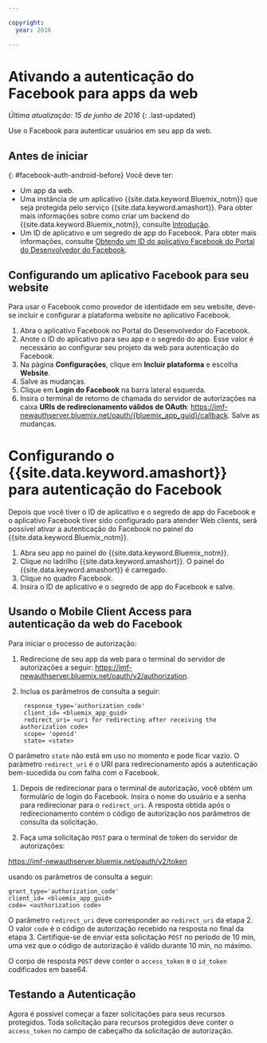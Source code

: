 ```yaml
---

copyright:
  year: 2016

---
```


# Ativando a autenticação do Facebook para apps da web

*Última atualização: 15 de junho de 2016*
{: .last-updated}

Use o Facebook para autenticar usuários em seu app da web.

## Antes de iniciar
{: #facebook-auth-android-before}
Você deve ter:
* Um app da web.  
* Uma instância de um aplicativo {{site.data.keyword.Bluemix_notm}} que seja protegida pelo serviço {{site.data.keyword.amashort}}. Para obter mais informações sobre como criar um backend do {{site.data.keyword.Bluemix_notm}}, consulte [Introdução](index.html).
* Um ID de aplicativo e um segredo de app do Facebook. Para obter mais informações, consulte [Obtendo um ID do aplicativo Facebook do Portal do Desenvolvedor do Facebook](https://console.{DomainName}/docs/services/mobileaccess/facebook-auth-overview.html#facebook-appID).


## Configurando um aplicativo Facebook para seu website
Para usar o Facebook como provedor de identidade em seu website, deve-se incluir e configurar a plataforma website no aplicativo Facebook.

1. Abra o aplicativo Facebook no Portal do Desenvolvedor do Facebook.
1. Anote o ID do aplicativo para seu app e o segredo do app. Esse valor é necessário ao configurar seu projeto da web para autenticação do Facebook.
1. Na página **Configurações**, clique em **Incluir plataforma** e escolha **Website**.
1. Salve as mudanças.
1. Clique em **Login do Facebook** na barra lateral esquerda.
1. Insira o terminal de retorno de chamada do servidor de autorizações na caixa **URIs de redirecionamento válidos de OAuth**: https://imf-newauthserver.bluemix.net/oauth/{bluemix_app_guid}/callback. Salve as mudanças.




# Configurando o {{site.data.keyword.amashort}} para autenticação do Facebook
Depois que você tiver o ID de aplicativo e o segredo de app do Facebook e o aplicativo Facebook tiver sido configurado para atender Web clients, será possível ativar a autenticação do Facebook no painel do {{site.data.keyword.Bluemix_notm}}.

1. Abra seu app no painel do {{site.data.keyword.Bluemix_notm}}.
1. Clique no ladrilho {{site.data.keyword.amashort}}. O painel do {{site.data.keyword.amashort}} é carregado.
1. Clique no quadro Facebook.
1. Insira o ID de aplicativo e o segredo de app do Facebook e salve.




## Usando o Mobile Client Access para autenticação da web do Facebook

Para iniciar o processo de autorização:

1. Redirecione de seu app da web para o terminal do servidor de autorizações a seguir: https://imf-newauthserver.bluemix.net/oauth/v2/authorization.

1. Inclua os parâmetros de consulta a seguir:
   ```
    response_type='authorization_code'
    client_id= <bluemix_app_guid>
    redirect_uri= <uri for redirecting after receiving the authorization code>
    scope= 'openid'
    state= <state>
    ```


  O parâmetro `state` não está em uso no momento e pode ficar vazio.
  O parâmetro `redirect_uri` é o URI para redirecionamento após a autenticação bem-sucedida ou com falha com o Facebook.

1. Depois de redirecionar para o terminal de autorização, você obtém um formulário de login do
Facebook. Insira o nome do usuário e a senha para redirecionar para o `redirect_uri`.
   A resposta obtida após o redirecionamento contém o código de autorização nos parâmetros de consulta da solicitação.

1. Faça uma solicitação `POST` para o terminal de token do servidor de autorizações:

  https://imf-newauthserver.bluemix.net/oauth/v2/token

  usando os parâmetros de consulta a seguir:
  ```
  grant_type='authorization_code'
  client_id= <bluemix_app_guid>
  code= <authorization code>
  ```
O parâmetro `redirect_uri` deve corresponder ao `redirect_uri` da etapa 2.
O valor `code` é o código de autorização recebido na resposta no final da etapa 3.
Certifique-se de enviar esta solicitação `POST` no período de 10 min, uma vez que o código de autorização é válido durante 10 min, no máximo.

  O corpo de resposta `POST` deve conter o `access_token` e o `id_token` codificados em base64.

## Testando a Autenticação
Agora é possível começar a fazer solicitações para seus recursos protegidos.
Toda solicitação para recursos protegidos deve conter o `access_token` no campo de cabeçalho da solicitação de autorização.


